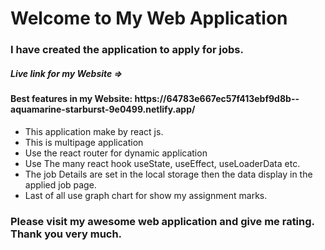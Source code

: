 <!DOCTYPE html>
<html>
  <head>
  </head>
  <body>
    <h1>Welcome to My Web Application</h1>
    <h3>I have created the application to apply for jobs.</h3>
    <h5>Live link for my Website => </h5>
    <h4>Best features in my Website: https://64783e667ec57f413ebf9d8b--aquamarine-starburst-9e0499.netlify.app/</h4>
    <ul>
      <li>This application make by react js.</li>
      <li>This is multipage application</li>
      <li>Use the react router for dynamic application</li>
      <li>Use The many react hook useState, useEffect, useLoaderData etc.</li>
      <li>The job Details are set in the local storage then the data display in the applied job page.</li>
      <li>Last of all use graph chart for show my assignment marks.</li>
    </ul>
    <h3>Please visit my awesome web application and give me rating. Thank you very much.</h3>
  </body>
</html>